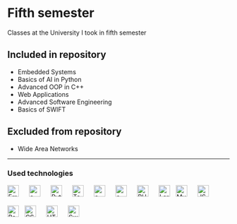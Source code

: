 # Fifth semester
Classes at the University I took in fifth semester
## Included in repository
- Embedded Systems
- Basics of AI in Python
- Advanced OOP in C++
- Web Applications
- Advanced Software Engineering
- Basics of SWIFT
## Excluded from repository
- Wide Area Networks

---
### Used technologies
[<img align="left" alt="EmbeddedC" width="26px" src="https://cdn.jsdelivr.net/gh/devicons/devicon/icons/embeddedc/embeddedc-original.svg" style="padding: 0 20px 20px 0" />][embedded-c]
[<img align="left" width="26px" style="padding: 0 20px 20px 0" alt="c++" src="https://cdn.jsdelivr.net/gh/devicons/devicon/icons/c/c-original.svg"/>][c]
[<img align="left" width="26px" style="padding: 0 20px 20px 0" alt="Python" src="https://cdn.jsdelivr.net/gh/devicons/devicon/icons/python/python-original.svg"/>][python]
[<img align="left" width="26px" style="padding: 0 20px 20px 0" alt="TensorFlow" src="https://cdn.jsdelivr.net/gh/devicons/devicon/icons/tensorflow/tensorflow-original.svg"/>][tensorflow]
[<img align="left" width="26px" style="padding: 0 20px 20px 0" alt="c++" src="https://cdn.jsdelivr.net/gh/devicons/devicon/icons/cplusplus/cplusplus-original.svg"/>][cpp]
[<img align="left" width="26px" style="padding: 0 20px 20px 0" alt="c++" src="https://cdn.jsdelivr.net/gh/devicons/devicon/icons/qt/qt-original.svg"/>][qt]
[<img align="left" width="26px" alt= "PHP" src="https://cdn.jsdelivr.net/gh/devicons/devicon/icons/php/php-original.svg" style="padding: 0 20px 20px 0"></img>][php]
[<img align="left" alt="Laravel" width="26px" src="https://cdn.jsdelivr.net/gh/devicons/devicon/icons/laravel/laravel-plain.svg" style="padding-right:10px;" />][laravel]
[<img align="left" width="26px" alt= "MySQL" src="https://cdn.jsdelivr.net/gh/devicons/devicon/icons/mysql/mysql-original.svg" style="padding: 0 20px 20px 0"></img>][mysql]
[<img align="left" width="26px" alt= "JS" src="https://cdn.jsdelivr.net/gh/devicons/devicon/icons/javascript/javascript-original.svg" style="padding: 0 20px 20px 0"></img>][js]
[<img align="left" alt="React" width="26px" src="https://cdn.jsdelivr.net/gh/devicons/devicon/icons/react/react-original.svg" style="padding-right:10px;" />][react]
[<img align="left" width="26px" alt= "CSS" src="https://cdn.jsdelivr.net/gh/devicons/devicon/icons/css3/css3-original.svg" style="padding: 0 20px 20px 0"></img>][css]
[<img align="left" alt="HTML" width="26px" src="https://cdn.jsdelivr.net/gh/devicons/devicon/icons/html5/html5-original.svg" style="padding: 0 20px 20px 0"/>][html]
[<img align="left" style="padding-right:10px" width="26px" alt="Swift" src="https://cdn.jsdelivr.net/gh/devicons/devicon/icons/swift/swift-original.svg" />][swift]

[embedded-c]: https://en.wikipedia.org/wiki/Embedded_C
[c]: https://en.wikipedia.org/wiki/C_(programming_language)
[python]: https://www.python.org
[tensorflow]: https://www.tensorflow.org/
[cpp]: https://en.wikipedia.org/wiki/C%2B%2B
[qt]: https://www.qt.io
[php]: https://www.php.net
[laravel]: https://laravel.com
[mysql]: https://www.mysql.com
[css]: https://en.wikipedia.org/wiki/CSS
[js]: https://en.wikipedia.org/wiki/JavaScript
[react]: https://pl.reactjs.org
[html]: https://en.wikipedia.org/wiki/HTML
[swift]: https://developer.apple.com/swift/
